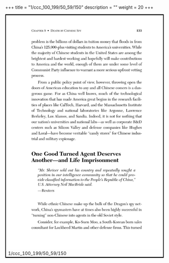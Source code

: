 +++
title = "1/ccc_100_199/50_59/150"
description = ""
weight = 20
+++

<table style="border:2px solid black;max-width:800px;max-height:800px;" 
><tr><td><img class="center-fit-jpg"
src="/jpg_/out_jpg_dbc_150.jpg"  >1/ccc_100_199/50_59/150</img></td></tr></table>